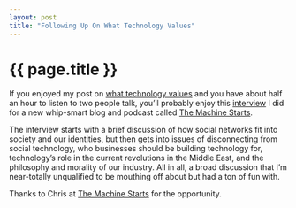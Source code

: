 ```yaml
---
layout: post
title: "Following Up On What Technology Values"
---
```


{{ page.title }}
================

If you enjoyed my post on [what technology values](http://al3x.net/2011/02/21/technology-and-values.html) and you have about half an hour to listen to two people talk, you’ll probably enjoy this [interview](http://www.themachinestarts.com/read/26) I did for a new whip-smart blog and podcast called [The Machine Starts](http://www.themachinestarts.com/).

The interview starts with a brief discussion of how social networks fit into society and our identities, but then gets into issues of disconnecting from social technology, who businesses should be building technology for, technology’s role in the current revolutions in the Middle East, and the philosophy and morality of our industry. All in all, a broad discussion that I’m near-totally unqualified to be mouthing off about but had a ton of fun with.

Thanks to Chris at [The Machine Starts](http://www.themachinestarts.com/) for the opportunity.
